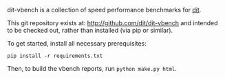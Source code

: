 dit-vbench is a collection of speed performance benchmarks
for [dit](http://dit.io).

This git repository exists at: http://github.com/dit/dit-vbench and intended
to be checked out, rather than installed (via pip or similar).

To get started, install all necessary prerequisites:

	pip install -r requirements.txt

Then, to build the vbench reports, run `python make.py html`.
